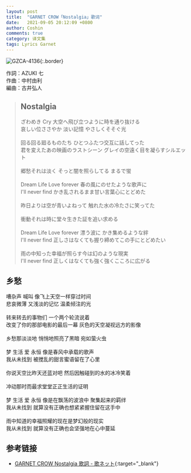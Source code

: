 ```yaml
---
layout: post
title:  "GARNET CROW「Nostalgia」歌词"
date:   2021-09-05 20:12:09 +0800
author: Coshin
comments: true
category: 译文集
tags: Lyrics Garnet
---
```

![GZCA-4136](https://ganekuro.github.io/images/discography/single/GZCA-4136.jpg){:.border}

作詞：AZUKI 七<br>
作曲：中村由利<br>
編曲：古井弘人

<blockquote class="original">
  <h2>Nostalgia</h2>
  <p>
    ざわめき Cry 大空へ飛び立つように時を通り抜ける<br>
    哀しい位ささやか 淡い記憶 やさしくそそぐ光<br>
    <br>
    回る回る廻るものたち ひとつふたつ交互に話してった<br>
    君を変えたあの映画のラストシーン グレイの空遠く目を凝らすシルエット<br>
    <br>
    郷愁それは淡く そっと闇を照らしてる まるで蛍<br>
    <br>
    Dream Life Love forever 春の風にのせたような歌声に<br>
    I'll never find かき乱されるまま甘い言葉心にとどめた<br>
    <br>
    昨日よりは空が青いよねって 触れた水の冷たさに笑ってた<br>
    <br>
    衝動それは時に堂々生きた証を追い求める<br>
    <br>
    Dream Life Love forever 漂う波に かき集めるような絆<br>
    I'll never find 正しさはなくても握り締めてこの手にとどめたい<br>
    <br>
    雨の中知った幸福が照らす今は幻のような現実<br>
    I'll never find 正しくはなくても強く強くこころに広がる
  </p>
</blockquote>

<div class="translation">
  <h2>乡愁</h2>
  <p>
    嘈杂声 喊叫 像飞上天空一样穿过时间<br>
    悲哀微薄 又浅淡的记忆 温柔倾注的光<br>
    <br>
    转来转去的事物们 一个两个轮流说着<br>
    改变了你的那部电影的最后一幕 灰色的天空凝视远方的影像<br>
    <br>
    乡愁那淡淡地 悄悄地照亮了黑暗 宛如萤火虫<br>
    <br>
    梦 生活 爱 永恒 像是春风中承载的歌声<br>
    我从未找到 被搅乱的甜言蜜语留在了心里<br>
    <br>
    你说天空比昨天还蓝对吧 然后因触碰到的水的冰冷笑着<br>
    <br>
    冲动那时而最求堂堂正正生活的证明<br>
    <br>
    梦 生活 爱 永恒 像是在飘荡的波浪中 聚集起来的羁绊<br>
    我从未找到 就算没有正确也想紧紧握住留在这手中<br>
    <br>
    雨中知道的幸福照耀的现在是梦幻般的现实<br>
    我从未找到 就算没有正确也会坚强地在心中蔓延
  </p>
</div>

## 参考链接

* [GARNET CROW Nostalgia 歌詞 - 歌ネット](https://www.uta-net.com/song/135306/){:target="_blank"}
